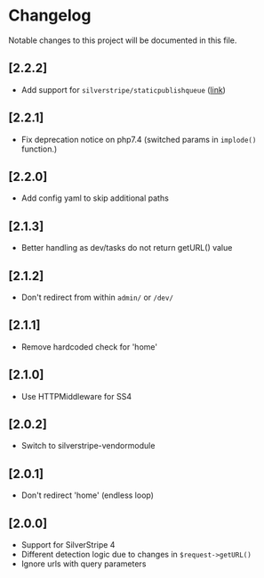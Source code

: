 # Changelog

Notable changes to this project will be documented in this file.

## [2.2.2]

- Add support for `silverstripe/staticpublishqueue` ([link](https://github.com/axllent/silverstripe-trailing-slash/pull/11))


## [2.2.1]

- Fix deprecation notice on php7.4 (switched params in `implode()` function.)


## [2.2.0]

- Add config yaml to skip additional paths


## [2.1.3]

- Better handling as dev/tasks do not return getURL() value


## [2.1.2]

- Don't redirect from within `admin/` or `/dev/`


## [2.1.1]

- Remove hardcoded check for 'home'


## [2.1.0]

- Use HTTPMiddleware for SS4


## [2.0.2]

- Switch to silverstripe-vendormodule


## [2.0.1]

- Don't redirect 'home' (endless loop)


## [2.0.0]

- Support for SilverStripe 4
- Different detection logic due to changes in `$request->getURL()`
- Ignore urls with query parameters
